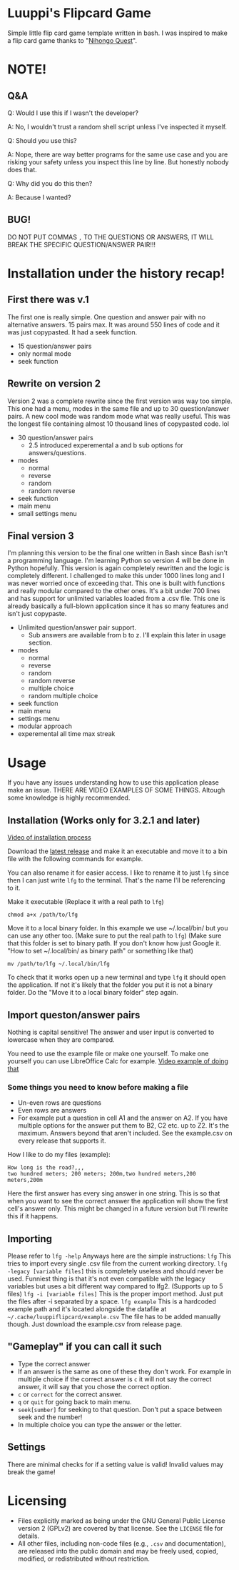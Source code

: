 # Luuppi's Flipcard Game
Simple little flip card game template written in bash.
I was inspired to make a flip card game thanks to "[Nihongo Quest](https://store.steampowered.com/app/1556070/Nihongo_Quest/)".

# **NOTE!**
## Q&A
Q: Would I use this if I wasn't the developer?

A: No, I wouldn't trust a random shell script unless I've inspected it myself.

Q: Should you use this?

A: Nope, there are way better programs for the same use case and you are risking your safety unless you inspect this line by line. But honestly nobody does that.

Q: Why did you do this then?

A: Because I wanted?

## BUG!
DO NOT PUT COMMAS `,` TO THE QUESTIONS OR ANSWERS, IT WILL BREAK THE SPECIFIC QUESTION/ANSWER PAIR!!!


# Installation under the history recap!

## First there was v.1
The first one is really simple. One question and answer pair with no alternative answers. 15 pairs max. It was around 550 lines of code and it was just copypasted. It had a seek function.
- 15 question/answer pairs
- only normal mode
- seek function

## Rewrite on version 2
Version 2 was a complete rewrite since the first version was way too simple. This one had a menu, modes in the same file and up to 30 question/answer pairs. A new cool mode was random mode what was really useful. This was the longest file containing almost 10 thousand lines of copypasted code. lol
- 30 question/answer pairs
  - 2.5 introduced experemental a and b sub options for answers/questions.
- modes
  - normal
  - reverse
  - random
  - random reverse
- seek function
- main menu
- small settings menu

## Final version 3
I'm planning this version to be the final one written in Bash since Bash isn't a programming language. I'm learning Python so version 4 will be done in Python hopefully.
This version is again completely rewritten and the logic is completely different. I challenged to make this under 1000 lines long and I was never worried once of exceeding that. This one is built with functions and really modular compared to the other ones. It's a bit under 700 lines and has support for unlimited variables loaded from a .csv file. This one is already basically a full-blown application since it has so many features and isn't just copypaste.
- Unlimited question/answer pair support.
  - Sub answers are available from b to z. I'll explain this later in usage section.
- modes
  - normal
  - reverse
  - random
  - random reverse
  - multiple choice
  - random multiple choice
- seek function
- main menu
- settings menu
- modular approach
- experemental all time max streak

# Usage
If you have any issues understanding how to use this application please make an issue.
THERE ARE VIDEO EXAMPLES OF SOME THINGS. Altough some knowledge is highly recommended.
## Installation (Works only for 3.2.1 and later)
[Video of installation process](https://youtu.be/Na5lgFgHLd0)

Download the [latest release](https://github.com/LuuppiZ/lfg/releases) and make it an executable and move it to a bin file with the following commands for example.

You can also rename it for easier access. I like to rename it to just `lfg` since then I can just write `lfg` to the terminal. That's the name I'll be referencing to it.

Make it executable (Replace it with a real path to `lfg`)
```
chmod a+x /path/to/lfg
```
Move it to a local binary folder. In this example we use ~/.local/bin/ but you can use any other too. 
(Make sure to put the real path to `lfg`)
(Make sure that this folder is set to binary path. If you don't know how just Google it. "How to set ~/.local/bin/ as binary path" or something like that)
```
mv /path/to/lfg ~/.local/bin/lfg
```
To check that it works open up a new terminal and type `lfg` it should open the application. If not it's likely that the folder you put it is not a binary folder. Do the "Move it to a local binary folder" step again.

## Import queston/answer pairs
Nothing is capital sensitive! The answer and user input is converted to lowercase when they are compared.

You need to use the example file or make one yourself. To make one yourself you can use LibreOffice Calc for example.
[Video example of doing that](https://youtu.be/zH3Lg1INpUI)
### Some things you need to know before making a file
- Un-even rows are questions
- Even rows are answers
- For example put a question in cell A1 and the answer on A2. If you have multiple options for the answer put them to B2, C2 etc. up to Z2. It's the maximum. Answers beyond that aren't included.
See the example.csv on every release that supports it.

How I like to do my files (example):
```
How long is the road?,,,
two hundred meters; 200 meters; 200m,two hundred meters,200 meters,200m
```
Here the first answer has every sing answer in one string. This is so that when you want to see the correct answer the application will show the first cell's answer only. This might be changed in a future version but I'll rewrite this if it happens.
## Importing
Please refer to `lfg -help`
Anyways here are the simple instructions:
`lfg` This tries to import every single .csv file from the current working directory.
`lfg -legacy [variable files]` this is completely useless and should never be used. Funniest thing is that it's not even compatible with the legacy variables but uses a bit different way compared to lfg2. (Supports up to 5 files)
`lfg -i [variable files]` This is the proper import method. Just put the files after -i separated by a space.
`lfg example` This is a hardcoded example path and it's located alongside the datafile at `~/.cache/luuppiflipcard/example.csv` The file has to be added manually though. Just download the example.csv from release page.

## "Gameplay" if you can call it such
- Type the correct answer
- If an answer is the same as one of these they don't work. For example in multiple choice if the correct answer is `c` it will not say the correct answer, it will say that you chose the correct option.
- `c` or `correct` for the correct answer.
- `q` or `quit` for going back to main menu.
- `seek[sumber]` for seeking to that question. Don't put a space between seek and the number!
- In multiple choice you can type the answer or the letter.

## Settings
There are minimal checks for if a setting value is valid!
Invalid values may break the game!

# Licensing

- Files explicitly marked as being under the GNU General Public License version 2 (GPLv2) are covered by that license. See the `LICENSE` file for details.
- All other files, including non-code files (e.g., `.csv` and documentation), are released into the public domain and may be freely used, copied, modified, or redistributed without restriction.

